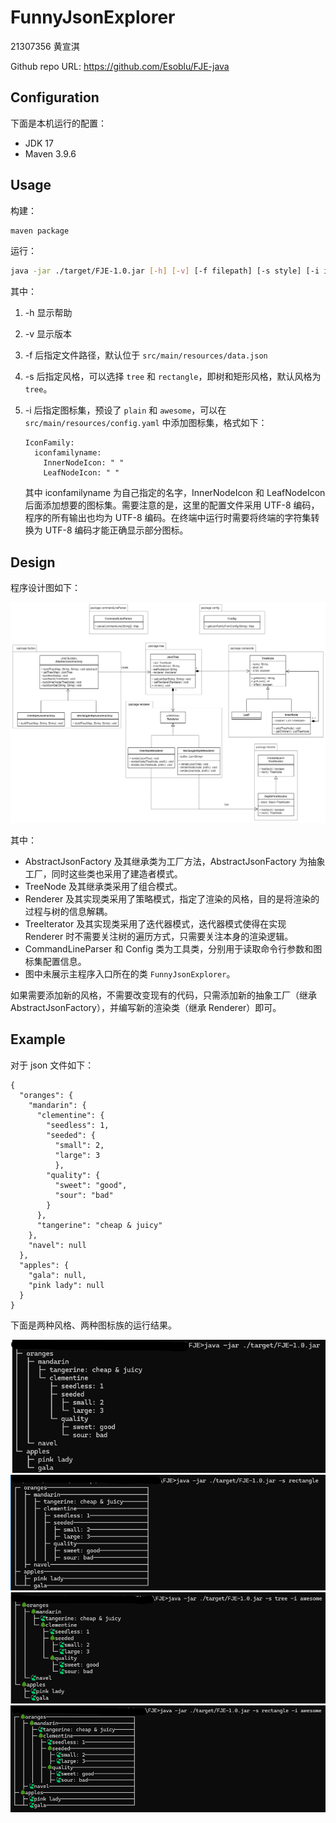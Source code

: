 # FunnyJsonExplorer

21307356 黄宣淇

Github repo URL: https://github.com/Esoblu/FJE-java

## Configuration

下面是本机运行的配置：

* JDK 17
* Maven 3.9.6

## Usage

构建：

```bash
maven package
```

运行：

```bash
java -jar ./target/FJE-1.0.jar [-h] [-v] [-f filepath] [-s style] [-i iconfamily]
```

其中：

1. -h 显示帮助
2. -v 显示版本
3. -f 后指定文件路径，默认位于 `src/main/resources/data.json`
4. -s 后指定风格，可以选择 `tree` 和 `rectangle`，即树和矩形风格，默认风格为 `tree`。
5. -i 后指定图标集，预设了 `plain` 和 `awesome`，可以在 `src/main/resources/config.yaml` 中添加图标集，格式如下：

   ```
   IconFamily:
     iconfamilyname:
       InnerNodeIcon: " "
       LeafNodeIcon: " "
   ```

   其中 iconfamilyname 为自己指定的名字，InnerNodeIcon 和 LeafNodeIcon 后面添加想要的图标集。需要注意的是，这里的配置文件采用 UTF-8 编码，程序的所有输出也均为 UTF-8 编码。在终端中运行时需要将终端的字符集转换为 UTF-8 编码才能正确显示部分图标。

## Design

程序设计图如下：

<img src="image/design.drawio.png"/>

其中：

* AbstractJsonFactory 及其继承类为工厂方法，AbstractJsonFactory 为抽象工厂，同时这些类也采用了建造者模式。
* TreeNode 及其继承类采用了组合模式。
* Renderer 及其实现类采用了策略模式，指定了渲染的风格，目的是将渲染的过程与树的信息解耦。
* TreeIterator 及其实现类采用了迭代器模式，迭代器模式使得在实现 Renderer 时不需要关注树的遍历方式，只需要关注本身的渲染逻辑。
* CommandLineParser 和 Config 类为工具类，分别用于读取命令行参数和图标集配置信息。
* 图中未展示主程序入口所在的类 `FunnyJsonExplorer`。

如果需要添加新的风格，不需要改变现有的代码，只需添加新的抽象工厂（继承 AbstractJsonFactory），并编写新的渲染类（继承 Renderer）即可。

## Example

对于 json 文件如下：

```
{
  "oranges": {
    "mandarin": {
      "clementine": {
        "seedless": 1,
        "seeded": {
          "small": 2,
          "large": 3
          },
        "quality": {
          "sweet": "good",
          "sour": "bad"
        }
      },
      "tangerine": "cheap & juicy"
    },
    "navel": null
  },
  "apples": {
    "gala": null,
    "pink lady": null
  }
}
```

下面是两种风格、两种图标族的运行结果。

<span>
    <img src="image/config1.png"/>
    <img src="image/config2.png"/>
    <img src="image/config3.png"/>
    <img src="image/config4.png"/>
</span>
